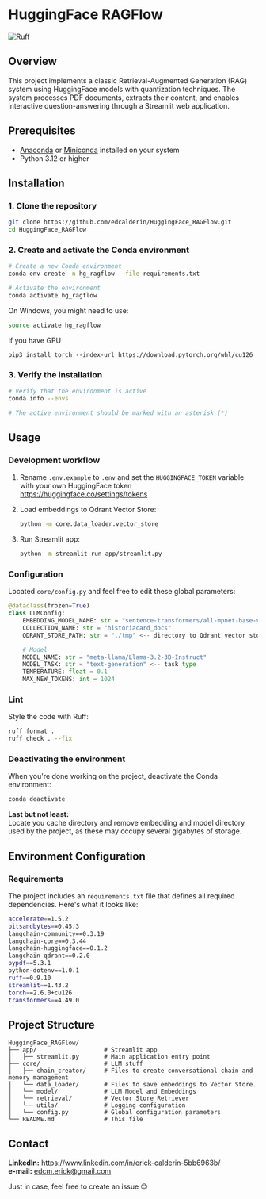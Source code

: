 # HuggingFace RAGFlow
[![Ruff](https://img.shields.io/endpoint?url=https://raw.githubusercontent.com/astral-sh/ruff/main/assets/badge/v2.json)](https://github.com/astral-sh/ruff)
## Overview
This project implements a classic Retrieval-Augmented Generation (RAG) system using HuggingFace models with quantization techniques. The system processes PDF documents, extracts their content, and enables interactive question-answering through a Streamlit web application.

## Prerequisites
- [Anaconda](https://www.anaconda.com/download/) or [Miniconda](https://docs.conda.io/en/latest/miniconda.html) installed on your system
- Python 3.12 or higher

## Installation

### 1. Clone the repository
```bash
git clone https://github.com/edcalderin/HuggingFace_RAGFlow.git
cd HuggingFace_RAGFlow
```

### 2. Create and activate the Conda environment
```bash
# Create a new Conda environment
conda env create -n hg_ragflow --file requirements.txt

# Activate the environment
conda activate hg_ragflow
```

On Windows, you might need to use:
```bash
source activate hg_ragflow
```

If you have GPU
```
pip3 install torch --index-url https://download.pytorch.org/whl/cu126
```

### 3. Verify the installation
```bash
# Verify that the environment is active
conda info --envs

# The active environment should be marked with an asterisk (*)
```

## Usage

### Development workflow
1. Rename `.env.example` to `.env` and set the `HUGGINGFACE_TOKEN` variable with your own HuggingFace token https://huggingface.co/settings/tokens

2. Load embeddings to Qdrant Vector Store:
   ```bash
   python -m core.data_loader.vector_store
   ```

3. Run Streamlit app:
    ```bash
    python -m streamlit run app/streamlit.py
    ```

### Configuration
Located `core/config.py` and feel free to edit these global parameters:

```python
@dataclass(frozen=True)
class LLMConfig:
    EMBEDDING_MODEL_NAME: str = "sentence-transformers/all-mpnet-base-v2" <-- embedding model
    COLLECTION_NAME: str = "historiacard_docs"
    QDRANT_STORE_PATH: str = "./tmp" <-- directory to Qdrant vector store

    # Model
    MODEL_NAME: str = "meta-llama/Llama-3.2-3B-Instruct"
    MODEL_TASK: str = "text-generation" <-- task type
    TEMPERATURE: float = 0.1
    MAX_NEW_TOKENS: int = 1024
```
### Lint
Style the code with Ruff:

```bash
ruff format .
ruff check . --fix
```
### Deactivating the environment
When you're done working on the project, deactivate the Conda environment:

```bash
conda deactivate
```

**Last but not least:**  
Locate you cache directory and remove embedding and model directory used by the project, as these may occupy several gigabytes of storage.

## Environment Configuration

### Requirements
The project includes an `requirements.txt` file that defines all required dependencies. Here's what it looks like:

```bash
accelerate==1.5.2
bitsandbytes==0.45.3
langchain-community==0.3.19
langchain-core==0.3.44
langchain-huggingface==0.1.2
langchain-qdrant==0.2.0
pypdf==5.3.1
python-dotenv==1.0.1
ruff==0.9.10
streamlit==1.43.2
torch==2.6.0+cu126
transformers==4.49.0
```

## Project Structure
```
HuggingFace_RAGFlow/
├── app/                   # Streamlit app
│   ├── streamlit.py       # Main application entry point
├── core/                  # LLM stuff
│   ├── chain_creator/     # Files to create conversational chain and memory management
│   └── data_loader/       # Files to save embeddings to Vector Store.
│   └── model/             # LLM Model and Embeddings
│   └── retrieval/         # Vector Store Retriever
│   └── utils/             # Logging configuration
│   └── config.py          # Global configuration parameters
└── README.md              # This file
```

## Contact
**LinkedIn:** https://www.linkedin.com/in/erick-calderin-5bb6963b/  
**e-mail:** edcm.erick@gmail.com

Just in case, feel free to create an issue 😊